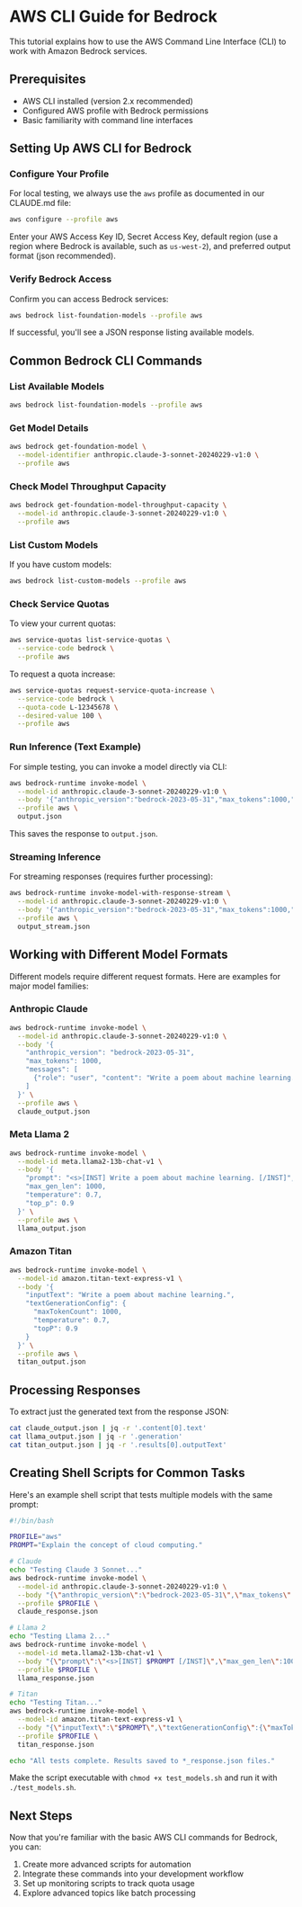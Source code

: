 # AWS CLI Guide for Bedrock

This tutorial explains how to use the AWS Command Line Interface (CLI) to work with Amazon Bedrock services.

## Prerequisites

- AWS CLI installed (version 2.x recommended)
- Configured AWS profile with Bedrock permissions
- Basic familiarity with command line interfaces

## Setting Up AWS CLI for Bedrock

### Configure Your Profile

For local testing, we always use the `aws` profile as documented in our CLAUDE.md file:

```bash
aws configure --profile aws
```

Enter your AWS Access Key ID, Secret Access Key, default region (use a region where Bedrock is available, such as `us-west-2`), and preferred output format (json recommended).

### Verify Bedrock Access

Confirm you can access Bedrock services:

```bash
aws bedrock list-foundation-models --profile aws
```

If successful, you'll see a JSON response listing available models.

## Common Bedrock CLI Commands

### List Available Models

```bash
aws bedrock list-foundation-models --profile aws
```

### Get Model Details

```bash
aws bedrock get-foundation-model \
  --model-identifier anthropic.claude-3-sonnet-20240229-v1:0 \
  --profile aws
```

### Check Model Throughput Capacity

```bash
aws bedrock get-foundation-model-throughput-capacity \
  --model-id anthropic.claude-3-sonnet-20240229-v1:0 \
  --profile aws
```

### List Custom Models

If you have custom models:

```bash
aws bedrock list-custom-models --profile aws
```

### Check Service Quotas

To view your current quotas:

```bash
aws service-quotas list-service-quotas \
  --service-code bedrock \
  --profile aws
```

To request a quota increase:

```bash
aws service-quotas request-service-quota-increase \
  --service-code bedrock \
  --quota-code L-12345678 \
  --desired-value 100 \
  --profile aws
```

### Run Inference (Text Example)

For simple testing, you can invoke a model directly via CLI:

```bash
aws bedrock-runtime invoke-model \
  --model-id anthropic.claude-3-sonnet-20240229-v1:0 \
  --body '{"anthropic_version":"bedrock-2023-05-31","max_tokens":1000,"messages":[{"role":"user","content":"Explain quantum computing in simple terms."}]}' \
  --profile aws \
  output.json
```

This saves the response to `output.json`.

### Streaming Inference

For streaming responses (requires further processing):

```bash
aws bedrock-runtime invoke-model-with-response-stream \
  --model-id anthropic.claude-3-sonnet-20240229-v1:0 \
  --body '{"anthropic_version":"bedrock-2023-05-31","max_tokens":1000,"messages":[{"role":"user","content":"Write a short story about robots."}]}' \
  --profile aws \
  output_stream.json
```

## Working with Different Model Formats

Different models require different request formats. Here are examples for major model families:

### Anthropic Claude

```bash
aws bedrock-runtime invoke-model \
  --model-id anthropic.claude-3-sonnet-20240229-v1:0 \
  --body '{
    "anthropic_version": "bedrock-2023-05-31",
    "max_tokens": 1000,
    "messages": [
      {"role": "user", "content": "Write a poem about machine learning."}
    ]
  }' \
  --profile aws \
  claude_output.json
```

### Meta Llama 2

```bash
aws bedrock-runtime invoke-model \
  --model-id meta.llama2-13b-chat-v1 \
  --body '{
    "prompt": "<s>[INST] Write a poem about machine learning. [/INST]",
    "max_gen_len": 1000,
    "temperature": 0.7,
    "top_p": 0.9
  }' \
  --profile aws \
  llama_output.json
```

### Amazon Titan

```bash
aws bedrock-runtime invoke-model \
  --model-id amazon.titan-text-express-v1 \
  --body '{
    "inputText": "Write a poem about machine learning.",
    "textGenerationConfig": {
      "maxTokenCount": 1000,
      "temperature": 0.7,
      "topP": 0.9
    }
  }' \
  --profile aws \
  titan_output.json
```

## Processing Responses

To extract just the generated text from the response JSON:

```bash
cat claude_output.json | jq -r '.content[0].text'
cat llama_output.json | jq -r '.generation'
cat titan_output.json | jq -r '.results[0].outputText'
```

## Creating Shell Scripts for Common Tasks

Here's an example shell script that tests multiple models with the same prompt:

```bash
#!/bin/bash

PROFILE="aws"
PROMPT="Explain the concept of cloud computing."

# Claude
echo "Testing Claude 3 Sonnet..."
aws bedrock-runtime invoke-model \
  --model-id anthropic.claude-3-sonnet-20240229-v1:0 \
  --body "{\"anthropic_version\":\"bedrock-2023-05-31\",\"max_tokens\":1000,\"messages\":[{\"role\":\"user\",\"content\":\"$PROMPT\"}]}" \
  --profile $PROFILE \
  claude_response.json

# Llama 2
echo "Testing Llama 2..."
aws bedrock-runtime invoke-model \
  --model-id meta.llama2-13b-chat-v1 \
  --body "{\"prompt\":\"<s>[INST] $PROMPT [/INST]\",\"max_gen_len\":1000}" \
  --profile $PROFILE \
  llama_response.json

# Titan
echo "Testing Titan..."
aws bedrock-runtime invoke-model \
  --model-id amazon.titan-text-express-v1 \
  --body "{\"inputText\":\"$PROMPT\",\"textGenerationConfig\":{\"maxTokenCount\":1000}}" \
  --profile $PROFILE \
  titan_response.json

echo "All tests complete. Results saved to *_response.json files."
```

Make the script executable with `chmod +x test_models.sh` and run it with `./test_models.sh`.

## Next Steps

Now that you're familiar with the basic AWS CLI commands for Bedrock, you can:

1. Create more advanced scripts for automation
2. Integrate these commands into your development workflow
3. Set up monitoring scripts to track quota usage
4. Explore advanced topics like batch processing